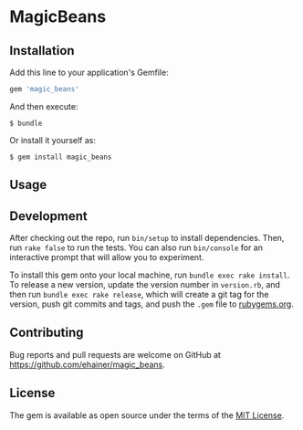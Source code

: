 # MagicBeans


## Installation

Add this line to your application's Gemfile:

```ruby
gem 'magic_beans'
```

And then execute:

    $ bundle

Or install it yourself as:

    $ gem install magic_beans

## Usage


## Development

After checking out the repo, run `bin/setup` to install dependencies. Then, run `rake false` to run the tests. You can also run `bin/console` for an interactive prompt that will allow you to experiment.

To install this gem onto your local machine, run `bundle exec rake install`. To release a new version, update the version number in `version.rb`, and then run `bundle exec rake release`, which will create a git tag for the version, push git commits and tags, and push the `.gem` file to [rubygems.org](https://rubygems.org).

## Contributing

Bug reports and pull requests are welcome on GitHub at https://github.com/ehainer/magic_beans.


## License

The gem is available as open source under the terms of the [MIT License](http://opensource.org/licenses/MIT).
